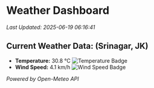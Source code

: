 
# Weather Dashboard

_Last Updated: 2025-06-19 06:16:41_

## Current Weather Data: (Srinagar, JK)
- **Temperature:** 30.8 °C ![Temperature Badge](https://img.shields.io/badge/Temperature-High%20Temp-orange)
- **Wind Speed:** 4.1 km/h ![Wind Speed Badge](https://img.shields.io/badge/Wind%20Speed-Light%20Wind-blue)

*Powered by Open-Meteo API*

